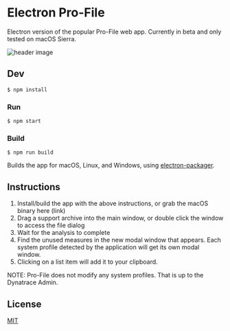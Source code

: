 # Electron Pro-File 

Electron version of the popular Pro-File web app. Currently in beta and only tested on macOS Sierra.

![header image](https://raw.githubusercontent.com/areknow/electron-profile/master/git-header.jpg)


## Dev

```
$ npm install
```

### Run

```
$ npm start
```

### Build

```
$ npm run build
```

Builds the app for macOS, Linux, and Windows, using [electron-packager](https://github.com/electron-userland/electron-packager).

## Instructions
1. Install/build the app with the above instructions, or grab the macOS binary here (link)
2. Drag a support archive into the main window, or double click the window to access the file dialog
3. Wait for the analysis to complete
4. Find the unused measures in the new modal window that appears. Each system profile detected by the application will get its own modal window.
5. Clicking on a list item will add it to your clipboard. 

NOTE: Pro-File does not modify any system profiles. That is up to the Dynatrace Admin.


## License

[MIT](https://github.com/areknow/electron-profile/blob/master/license)
